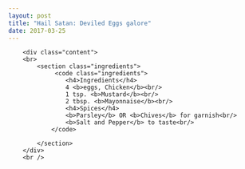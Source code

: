 ```yaml
---
layout: post
title: "Hail Satan: Deviled Eggs galore"
date: 2017-03-25
---
```



		<div class="content">
		<br>
			<section class="ingredients">
				 <code class="ingredients">
					<h4>Ingredients</h4>
					4 <b>eggs, Chicken</b><br/>
					1 tsp. <b>Mustard</b><br/>
					2 tbsp. <b>Mayonnaise</b><br/>
					<h4>Spices</h4>
					<b>Parsley</b> OR <b>Chives</b> for garnish<br/>
					<b>Salt and Pepper</b> to taste<br/>
				</code>
				
			</section>
		</div>
		<br />

